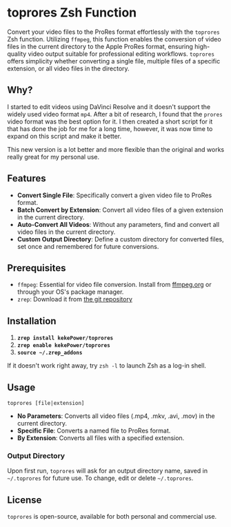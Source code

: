 # toprores Zsh Function

Convert your video files to the ProRes format effortlessly with the `toprores` Zsh function. Utilizing `ffmpeg`, this function enables the conversion of video files in the current directory to the Apple ProRes format, ensuring high-quality video output suitable for professional editing workflows. `toprores` offers simplicity whether converting a single file, multiple files of a specific extension, or all video files in the directory.

## Why?

I started to edit videos using DaVinci Resolve and it doesn't support the widely used video format `mp4`. After a bit of research, I found that the `prores` video format was the best option for it. I then created a short script for it that has done the job for me for a long time, however, it was now time to expand on this script and make it better.

This new version is a lot better and more flexible than the original and works really great for my personal use.

## Features

- **Convert Single File**: Specifically convert a given video file to ProRes format.
- **Batch Convert by Extension**: Convert all video files of a given extension in the current directory.
- **Auto-Convert All Videos**: Without any parameters, find and convert all video files in the current directory.
- **Custom Output Directory**: Define a custom directory for converted files, set once and remembered for future conversions.

## Prerequisites

- `ffmpeg`: Essential for video file conversion. Install from [ffmpeg.org](https://ffmpeg.org/download.html) or through your OS's package manager.
- `zrep`: Download it from [the git repository](https://git.kekepower.com/kekePower/zrep)

## Installation

1. **`zrep install kekePower/toprores`**
2. **`zrep enable kekePower/toprores`**
3. **`source ~/.zrep_addons`**

If it doesn't work right away, try `zsh -l` to launch Zsh as a log-in shell.

## Usage

```
toprores [file|extension]
```

- **No Parameters**: Converts all video files (.mp4, .mkv, .avi, .mov) in the current directory.
- **Specific File**: Converts a named file to ProRes format.
- **By Extension**: Converts all files with a specified extension.

### Output Directory

Upon first run, `toprores` will ask for an output directory name, saved in `~/.toprores` for future use. To change, edit or delete `~/.toprores`.

## License

`toprores` is open-source, available for both personal and commercial use.